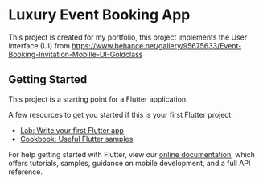 # Luxury Event Booking App

This project is created for my portfolio, this project implements the User Interface (UI) from https://www.behance.net/gallery/95675633/Event-Booking-Invitation-Mobille-UI-Goldclass


## Getting Started

This project is a starting point for a Flutter application.

A few resources to get you started if this is your first Flutter project:

- [Lab: Write your first Flutter app](https://flutter.dev/docs/get-started/codelab)
- [Cookbook: Useful Flutter samples](https://flutter.dev/docs/cookbook)

For help getting started with Flutter, view our
[online documentation](https://flutter.dev/docs), which offers tutorials,
samples, guidance on mobile development, and a full API reference.
